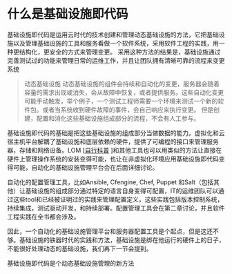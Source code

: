 # 什么是基础设施即代码
基础设施即代码是运用云时代的技术创建和管理动态基础设施的方法，它把基础设施以及管理基础设施的工具和服务看做一个软件系统，采用软件工程的实践，用一种更结构化，更安全的方式来管理变更。
采用这种方法的结果是，基础设施通过完善测试过的功能来管理日常的运维工作，并且让团队拥有清晰可靠的流程来变更系统

> 动态基础设施
> 动态基础设施的组件会持续和自动化的变更，服务器会随着容量的需求出现或消失，会从故障中恢复，或者提供服务。这些自动化变更可能手动触发，举个例子，一个测试工程师需要一个环境来测试一个新的软件包。或者当系统收到硬件故障的事件，会自己响应来执行变更。
> 但是创建，配置和消化这些基础设施组成部分的流程，不会有人工参与。

基础设施即代码的基础是把这些基础设施的组成部分当做数据的能力。虚拟化和云宿主机平台解耦了基础设施和底层依赖的硬件，提供了可编程的接口来管理服务器，存储和网络设备。LOM [[自行科普](http://searchdatacenter.techtarget.com/definition/lights-out-management) ]和其他工具也可以用类似的方法让直接在硬件上管理操作系统的安装变得可能，也让在非虚拟化环境应用基础设施即代码变得可能，自动化的基础设施管理平台会在后面详细讨论。

自动化的配置管理工具，比如Ansible, Cfengine, Chef, Puppet 和Salt（包括其他）让基础设施的组成部分通过特定的语言自身变得可配置，IT的运维团队可以通过这些tool和已经被证明过的实践来管理配置定义，这些实践包括版本控制系统，持续集成，测试驱动开发，和持续部署。配置管理工具会在第二章讨论，并且软件工程实践在全书都会涉及。

因此，一个自动化的基础设施管理平台和服务器配置工具是个起点，但是这还不够。基础设施的铁器时代的实践和方法，基础设施是绑在他运行的硬件上的日子，不能很好处理动态的基础设施，我们再下一节会提到。

基础设施即代码是个动态基础设施管理的新方法


